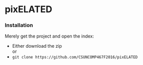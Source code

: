 # pixELATED

### Installation  
Merely get the project and open the index:
* Either download the zip  
  or
* `git clone https://github.com/CSUNCOMP467F2016/pixELATED`
